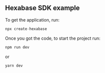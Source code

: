 ## Hexabase SDK example

To get the application, run:

```ts
npx create-hexabase
```

Once you got the code, to start the project run:

```ts
npm run dev
```

or

```ts
yarn dev
```
